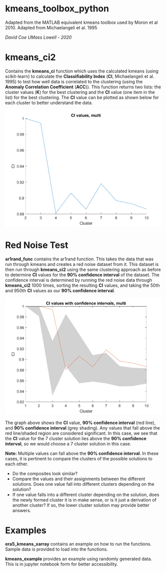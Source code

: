 # kmeans_toolbox_python

Adapted from the MATLAB equivalent kmeans toolbox used by Moron et al 2010. Adapted from Michaelangeli et al. 1995

*David* *Coe*
*UMass* *Lowell* *-* *2020*

# kmeans_ci2
 Contains the **kmeans_ci** function which uses the calculated kmeans (using scikit-learn) to calculate the **Classifiability Index** (**CI**, Michaelangeli et al. 1995) to test how well data is correlated to the clustering (using the **Anomaly Correlation Coefficient** (**ACC**)). This function returns two lists: the cluster values (**K**) for the best clustering and the **CI** value (one item in the list) for the best clustering. The **CI** value can be plotted as shown below for each cluster to better understand the data.

![Clustering](/images/only_ci.png)


# Red Noise Test

**ar1rand_func** contains the ar1rand function. This takes the data that was run through kmeans and creates a red noise dataset from it. This dataset is then run through **kmeans_ci2** using the same clustering approach as before to determine **CI** values for the **90% confidence interval** of the dataset. The confidence interval is determined by running the red noise data through **kmeans_ci2** 1000 times, sorting the resulting **CI** values, and taking the 50th and 950th **CI** values as our **90% confidence interval**.

![Red Noise Test and Clustering](/images/rednoise_ci.png)

The graph above shows the **CI** value, **90% confidence interval** (red line), and **90% confidence interval** (grey shading). Any values that fall above the red line/shaded region are considered significant. In this case, we see that the **CI** value for the 7 cluster solution lies above the **90% confidence interval**, so we would choose a 7 cluster solution in this case.

**Note:** Multiple values can fall above the **90% confidence interval**. In these cases, it is pertinent to compare the clusters of the possible solutions to each other. 
* Do the composites look similar?
* Compare the values and their assignments between the different solutions. Does one value fall into different clusters depending on the solution?
* If one value falls into a different cluster depending on the solution, does the newly formed cluster it is in make sense, or is it just a derivation of another cluster? If so, the lower cluster solution may provide better answers.

# Examples
**era5_kmeans_xarray** contains an example on how to run the functions. Sample data is provided to load into the functions. 

**kmeans_example** provides an example using randomly generated data. This is in jupyter notebook form for better accessibility.
